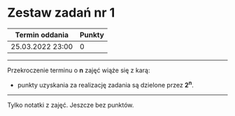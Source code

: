 # Zestaw zadań nr 1

| Termin oddania | Punkty     |
|----------------|:-----------|
|    25.03.2022 23:00 |   0     |

--- 
Przekroczenie terminu o **n** zajęć wiąże się z karą:
- punkty uzyskania za realizację zadania są dzielone przez **2<sup>n</sup>**.

--- 

Tylko notatki z zajęć. Jeszcze bez punktów.
